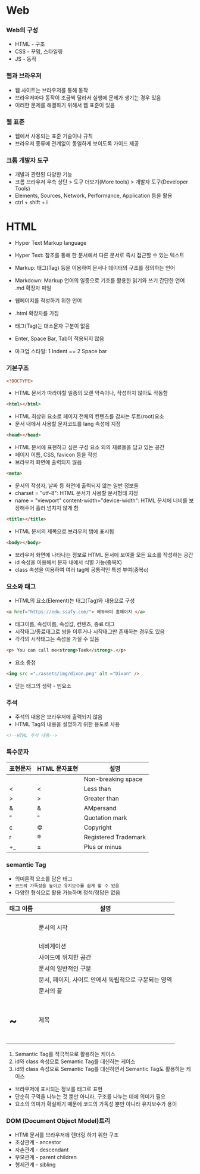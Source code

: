 # Web

### Web의 구성
- HTML - 구조
- CSS - 꾸밈, 스타일링
- JS - 동작

### 웹과 브라우저
- 웹 사이트는 브라우저를 통해 동작
- 브라우저마다 동작이 조금씩 달라서 실행에 문제가 생기는 경우 있음
- 이러한 문제를 해결하기 위해서 웹 표준이 있음

### 웹 표준 
- 웹에서 사용되는 표준 기술이나 규칙
- 브라우저 종류에 관계없이 동일하게 보이도록 가이드 제공

### 크롬 개발자 도구
- 개발과 관련된 다양한 기능
- 크롬 브라우저 우측 상단 > 도구 더보기(More tools) > 개발자 도구(Developer Tools)
- Elements, Sources, Network, Performance, Application 등을 활용
- ctrl + shift + i

# HTML
- Hyper Text Markup language
- Hyper Text: 참조를 통해 한 문서에서 다른 문서로 즉시 접근할 수 있는 텍스트
- Markup: 태그(Tag) 등을 이용하여 문서나 데이터의 구조를 정의하는 언어
- Markdown: Markup 언어의 일종으로 기호를 활용한 읽기와 쓰기 간단한 언어 .md 확장자 파일

- 웹페이지를 작성하기 위한 언어
- .html 확장자를 가짐
- 태그(Tag)는 대소문자 구분이 없음
- Enter, Space Bar, Tab이 적용되지 않음
- 마크업 스타일: 1 Indent == 2 Space bar

### 기본구조

``` html
<!DOCTYPE>
```
- HTML 문서가 따라야할 일종의 오랜 약속이나, 작성하지 않아도 작동함

``` html
<html></html>
```
- HTML 최상위 요소로 페이지 전체의 컨텐츠를 감싸는 루트(root)요소
- 문서 내에서 사용할 문자코드를 lang 속성에 지정

``` html
<head></head>
```
- HTML 문서에 표현하고 싶은 구성 요소 외의 재료들을 담고 있는 공간
- 페이지 이름, CSS, favicon 등을 작성
- 브라우저 화면에 출력되지 않음

``` html
<meta>
```
- 문서의 작성자, 날짜 등 화면에 출력되지 않는 일반 정보들
- charset = "utf-8": HTML 문서가 사용할 문서형태 지정
- name = "viewport" content-width="device-width": HTML 문서에 너비를 보장해주어 흘러 넘치지 않게 함

``` html
<title></title>
```
- HTML 문서의 제목으로 브라우저 탭에 표시됨

``` html
<body></body>
```
- 브라우저 화면에 나타나는 정보로 HTML 문서에 보여줄 모든 요소를 작성하는 공간
- id 속성을 이용해서 문자 내에서 식별 가능(중복X)
- class 속성을 이용하여 여러 tag에 공통적인 특성 부여(중복o)

### 요소와 태그
- HTML의 요소(Element)는 태그(Tag)와 내용으로 구성

``` HTML
<a href="https://edu.ssafy.com/"> 에듀싸피 홈페이지 </a>
```
- 태그이름, 속성이름, 속성값, 컨텐츠, 종료 태그
- 시작태그/종료태그로 쌍을 이루거나 시작태그만 존재하는 경우도 있음
- 각각의 시작태그는 속성을 가질 수 있음


``` HTML
<p> You can call me<strong>Taek</strong>.</p>
```

- 요소 중첩

``` HTML
<img src ="./assets/img/dixon.png" alt ="Dixon" />
```

- 닫는 태그의 생략 - 빈요소

### 주석
- 주석의 내용은 브라우저에 출력되지 않음
- HTML Tag의 내용을 설명하기 위한 용도로 사용

``` HTML
<!--HTML 주석 내용-->
```

### 특수문자

|표현문자|HTML 문자표현|설명|
|--|--|--|
||&nbsp;|Non-breaking space|
|<|&lt;|Less than|
|>|&gt;|Greater than|
|&|&amp;|AMpersand|
|"|&quot;|Quotation mark|
|c|&copy;|Copyright|
|r|&reg;|Registered Trademark|
|+_|&plusmn;|Plus or minus|

### semantic Tag
- 의미론적 요소를 담은 태그
- `코드의 가독성을 높이고 유지보수를 쉽게 할 수 있음`
- 다양한 형식으로 활용 가능하며 정석/정답은 없음

|태그 이름|설명|
|--|--|
|<header>|문서의 시작|
|<nav>|네비게이션|
|<aside>|사이드에 위치한 공간|
|<section>|문서의 일반적인 구분|
|<article>|문서, 페이지, 사이트 안에서 독립적으로 구분되는 영역|
|<footer>|문서의 끝|
|<h1> ~ <h6>|제목|

1. Semantic Tag를 적극적으로 활용하는 케이스
2. id와 class 속성으로 Semantic Tag를 대신하는 케이스
3. id와 class 속성으로 Semantic Tag를 대신하면서 Semantic Tag도 활용하는 케이스

- 브라우저에 표시되는 정보를 태그로 표현
- 단순히 구역을 나누는 것 뿐만 아니라, 구조를 나누는 데에 의미가 필요
- 요소의 의미가 확실하기 때문에 코드의 가독성 뿐만 아니라 유지보수가 용이

### DOM (Document Object Model)트리
- HTMl 문서를 브라우저에 렌더링 하기 위한 구조
- 조상관계 - ancestor
- 자손관계 - descendant
- 부모관계 - parent children
- 형제관계 - sibling